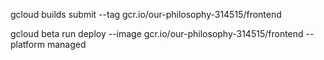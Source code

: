  gcloud builds submit --tag gcr.io/our-philosophy-314515/frontend

 gcloud  beta run deploy --image gcr.io/our-philosophy-314515/frontend --platform managed 